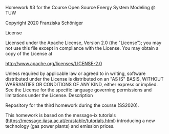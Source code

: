 Homework #3 for the Course Open Source Energy System Modeling @ TUW

Copyright 2020 Franziska Schöniger

License

Licensed under the Apache License, Version 2.0 (the "License"); you may not use this file except in compliance with the License. You may obtain a copy of the License at

http://www.apache.org/licenses/LICENSE-2.0

Unless required by applicable law or agreed to in writing, software distributed under the License is distributed on an "AS IS" BASIS, WITHOUT WARRANTIES OR CONDITIONS OF ANY KIND, either express or implied. See the License for the specific language governing permissions and limitations under the License.
Description

Repository for the third homework during the course (SS2020).

This homework is based on the message-ix tutorials (https://message.iiasa.ac.at/en/stable/tutorials.html) introducing a new technology (gas power plants) and emission prices.
